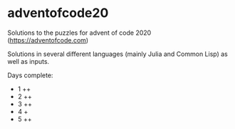 # adventofcode20
Solutions to the puzzles for advent of code 2020 (https://adventofcode.com)

Solutions in several different languages (mainly Julia and Common Lisp) as well as inputs.

Days complete:
* 1 ++
* 2 ++
* 3 ++
* 4 +
* 5 ++
